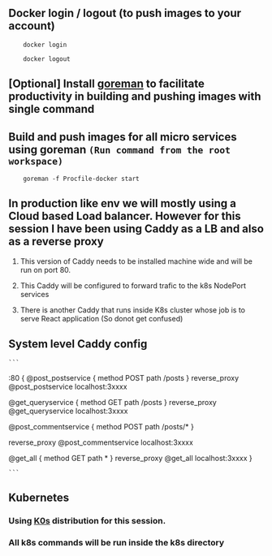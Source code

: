 ## Docker login / logout (to push images to your account)

        docker login

        docker logout

## [Optional] Install [goreman](https://github.com/mattn/goreman) to facilitate productivity in building and pushing images with single command

## Build and push images for all micro services using goreman `(Run command from the root workspace)`

        goreman -f Procfile-docker start

## In production like env we will mostly using a Cloud based Load balancer. However for this session I have been using Caddy as a LB and also as a reverse proxy

1. This version of Caddy needs to be installed machine wide and will be run on port 80.

2. This Caddy will be configured to forward trafic to the k8s NodePort services

3. There is another Caddy that runs inside K8s cluster whose job is to serve React application (So donot get confused)

## System level Caddy config

    ```
:80 {
  @post_postservice {
    method POST
    path /posts
  }
  reverse_proxy @post_postservice localhost:3xxxx

  @get_queryservice {
    method GET
    path /posts
  }
  reverse_proxy @get_queryservice localhost:3xxxx

  @post_commentservice {
    method POST
    path /posts/*
  }
 
 reverse_proxy @post_commentservice localhost:3xxxx

  @get_all {
    method GET
    path *
  }
  reverse_proxy @get_all localhost:3xxxx
}


    ```

## Kubernetes

### Using [K0s](https://docs.k0sproject.io/) distribution for this session.

### All k8s commands will be run inside the k8s directory